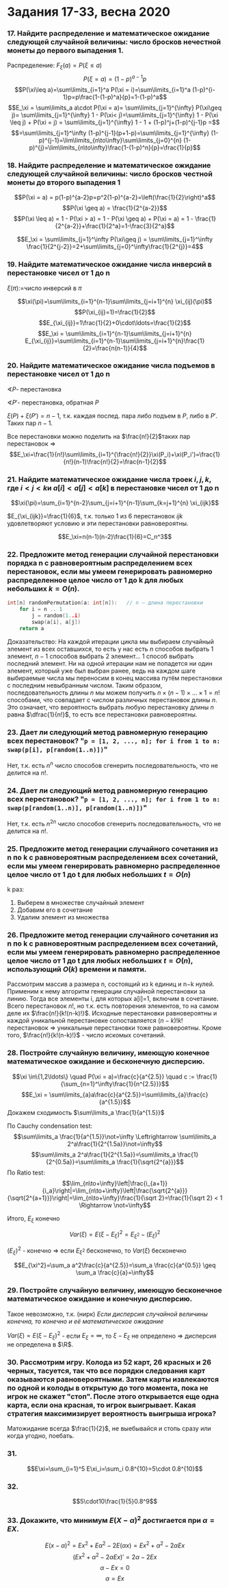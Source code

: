 # Задания 17-33, весна 2020

### 17. Найдите распределение и математическое ожидание следующей случайной величины: число бросков нечестной монеты до первого выпадения 1.

Распределение: $F_\xi(a)=P(\xi\leq a)$
$$P(\xi= a) = (1-p)^{a-1}p$$
$$P(\xi\leq a)=\sum\limits_{i=1}^a P(\xi = i)=\sum\limits_{i=1}^a (1-p)^{i-1}p=p\frac{1-(1-p)^a}{p}=1-(1-p)^a$$
$$E_\xi = \sum\limits_a a\cdot P(\xi = a)= \sum\limits_{j=1}^{\infty} P(\xi\geq j)= \sum\limits_{j=1}^{\infty} 1 - P(\xi< j)=\sum\limits_{j=1}^{\infty} 1 - P(\xi \leq j) + P(\xi = j) = \sum\limits_{j=1}^{\infty} 1 - 1 + (1-p)^j+(1-p)^{j-1}p =$$
$$=\sum\limits_{j=1}^\infty (1-p)^{j-1}(p+1-p)=\sum\limits_{j=1}^{\infty} (1-p)^{j-1}=\lim\limits_{n\to\infty}\sum\limits_{j=0}^{n} (1-p)^{j}=\lim\limits_{n\to\infty}\frac{1-(1-p)^n}{p}=\frac{1}{p}$$

### 18. Найдите распределение и математическое ожидание следующей случайной величины: число бросков честной монеты до второго выпадения 1

$$P(\xi = a) = p(1-p)^{a-2}p=p^2(1-p)^{a-2}=\left(\frac{1}{2}\right)^a$$
$$P(\xi \geq a) = \frac{1}{2^{a-2}}$$
$$P(\xi \leq a) = 1 - P(\xi > a) = 1 - P(\xi \geq a) + P(\xi = a) = 1 - \frac{1}{2^{a-2}}+\frac{1}{2^a}=1-\frac{3}{2^a}$$

$$E_\xi = \sum\limits_{j=1}^\infty P(\xi\geq j) = \sum\limits_{j=1}^\infty \frac{1}{2^{j-2}}=2+\sum\limits_{j=0}^\infty\frac{1}{2^{j}}=4$$

### 19. Найдите математическое ожидание числа инверсий в перестановке чисел от 1 до n

$\xi(\pi):=$число инверсий в $\pi$

$$\xi(\pi)=\sum\limits_{i=1}^{n-1}\sum\limits_{j=i+1}^{n} \xi_{ij}(\pi)$$
$$P(\xi_{ij}=1)=\frac{1}{2}$$
$$E_{\xi_{ij}}=1\frac{1}{2}+0\cdot\ldots=\frac{1}{2}$$
$$E_\xi = \sum\limits_{i=1}^{n-1}\sum\limits_{j=i+1}^{n} E_{\xi_{ij}}=\sum\limits_{i=1}^{n-1}\sum\limits_{j=i+1}^{n}\frac{1}{2}=\frac{n(n-1)}{4}$$

### 20. Найдите математическое ожидание числа подъемов в перестановке чисел от 1 до n

$\sphericalangle P$- перестановка

$\sphericalangle P'$- перестановка, обратная $P$

$\xi(P)+\xi(P')=n-1$, т.к. каждая послед. пара либо подъем в $P$, либо в $P'$. Таких пар $n-1$.

Все перестановки можно поделить на $\frac{n!}{2}$таких пар перестановок $\Rightarrow$
$$E_\xi=\frac{1}{n!}\sum\limits_{i=1}^{\frac{n!}{2}}\xi(P_i)+\xi(P_i')=\frac{1}{n!}(n-1)\frac{n!}{2}=\frac{n-1}{2}$$

### 21. Найдите математическое ожидание числа троек $i, j, k$, где $i<j<k$и $a[i]<a[j]<a[k]$ в перестановке чисел от 1 до n

$$\xi(\pi)=\sum_{i=1}^{n-2}\sum_{j=i+1}^{n-1}\sum_{k=j+1}^{n} \xi_{ijk}$$

$E_{\xi_{ijk}}=\frac{1}{6}$, т.к. только 1 из 6 перестановок $ijk$ удовлетворяют условию и эти перестановки равновероятны.

$$E_\xi=n(n-1)(n-2)\frac{1}{6}=C_n^3$$

### 22. Предложите метод генерации случайной перестановки порядка n с равновероятным распределением всех перестановок, если мы умеем генерировать равномерно распределенное целое число от 1 до k для любых небольших $k=O(n)$.

```c
int[n] randomPermutation(a: int[n]):   // n — длина перестановки 
    for i = n .. 1
        j = random(1..i)
        swap(a[i], a[j])
    return a
```

Доказательство: На каждой итерации цикла мы выбираем случайный элемент из всех оставшихся, то есть у нас есть $n$ способов выбрать $1$ элемент, $n - 1$ способов выбрать $2$ элемент... $1$ способ выбрать последний элемент. Ни на одной итерации нам не попадется ни один элемент, который уже был выбран ранее, ведь на каждом шаге выбираемые числа мы переносим в конец массива путём перестановки с последним невыбранным числом. Таким образом, последовательность длины $n$ мы можем получить  $n \times (n - 1) \times \ldots \times 1 = n!$способами, что совпадает с числом различных перестановок длины $n$. Это означает, что вероятность выбрать любую перестановку длины $n$ равна $\dfrac{1}{n!}$, то есть все перестановки равновероятны.

### 23. Дает ли следующий метод равномерную генерацию всех перестановок? "`p = [1, 2, ..., n]; for i from 1 to n: swap(p[i], p[random(1..n)])`"

Нет, т.к. есть $n^n$ число способов сгенерить последовательность, что не делится на $n!$.

### 24. Дает ли следующий метод равномерную генерацию всех перестановок? "`p = [1, 2, ..., n]; for i from 1 to n: swap(p[random(1..n)], p[random(1..n)])`"

Нет, т.к. есть $n^{2n}$ число способов сгенерить последовательность, что не делится на $n!$.

### 25. Предложите метод генерации случайного сочетания из n по k с равновероятным распределением всех сочетаний, если мы умеем генерировать равномерно распределенное целое число от 1 до t для любых небольших $t=O(n)$

k раз:

1. Выберем в множестве случайный элемент
2. Добавим его в сочетание
3. Удалим элемент из множества

### 26. Предложите метод генерации случайного сочетания из n по k с равновероятным распределением всех сочетаний, если мы умеем генерировать равномерно распределенное целое число от 1 до t для любых небольших $t=O(n)$, использующий $O(k)$ времени и памяти.

Рассмотрим массив a размера n, состоящий из k единиц и n−k нулей. Применим к нему алгоритм генерации случайной перестановки за линию. Тогда все элементы i, для которых a[i]=1, включим в сочетание. Всего перестановок $n!$, но т.к. есть повторения элементов, то на самом деле их $\frac{n!}{k!(n-k)!}$. Исходные перестановки равновероятны и каждой уникальной перестановке сопоставляется $(n-k)!k!$ перестановок $\Rightarrow$ уникальные перестановки тоже равновероятны. Кроме того, $\frac{n!}{k!(n-k)!}$ - число искомых сочетаний.

### 28. Постройте случайную величину, имеющую конечное математическое ожидание и бесконечную дисперсию.

$$\xi \in\{1,2\ldots\} \quad P(\xi = a)=\frac{c}{a^{2.5}} \quad c := \frac{1}{\sum_{n=1}^\infty\frac{1}{n^{2.5}}}$$
$$E_\xi = \sum\limits_{a}a\frac{c}{a^{2.5}}=\sum\limits_{a}\frac{c}{a^{1.5}}$$
Докажем сходимость $\sum\limits_a \frac{1}{a^{1.5}}$

По Cauchy condensation test:
$$\sum\limits_a \frac{1}{a^{1.5}}\not=\infty \Leftrightarrow \sum\limits_a 2^a\frac{1}{2^{1.5a}}\not=\infty$$
$$\sum\limits_a 2^a\frac{1}{2^{1.5a}}=\sum\limits_a \frac{1}{2^{0.5a}}=\sum\limits_a \frac{1}{\sqrt{2^{a}}}$$
По Ratio test:
$$\lim_{n\to+\infty}\left|\frac{i_{a+1}}{i_a}\right|=\lim_{n\to+\infty}\left|\frac{\sqrt{2^{a}}}{\sqrt{2^{a+1}}}\right|=\lim_{n\to+\infty}\frac{1}{\sqrt 2}=\frac{1}{\sqrt 2} < 1 \Rightarrow \not=\infty$$

Итого, $E_\xi$ конечно

$$Var(\xi)=E(\xi-E_\xi)^2=E_{\xi^2}-(E_\xi)^2$$

$(E_\xi)^2$ - конечно $\Rightarrow$ если $E_{\xi^2}$ бесконечно, то $Var(\xi)$ бесконечно

$$E_{\xi^2}=\sum_a a^2\frac{c}{a^{2.5}}=\sum_a \frac{c}{a^{0.5}} \geq \sum_a \frac{c}{a}=\infty$$

### 29. Постройте случайную величину, имеющую бесконечное математическое ожидание и конечную дисперсию.

Такое невозможно, т.к. (нирк) _Если дисперсия случайной величины конечна, то конечно и её математическое ожидание_

$Var(\xi)=E(\xi-E_\xi)^2$ - если $E_\xi=\infty$, то $\xi-E_\xi$ не определено $\Rightarrow$ дисперсия не определена в $\R$.

### 30. Рассмотрим игру. Колода из 52 карт, 26 красных и 26 черных, тасуется, так что все порядки следования карт оказываются равновероятными. Затем карты извлекаются по одной и колоды в открытую до того момента, пока не игрок не скажет "стоп". После этого открывается еще одна карта, если она красная, то игрок выигрывает. Какая стратегия максимизирует вероятность выигрыша игрока?

Матожидание всегда $\frac{1}{2}$, не выебывайся и стопь сразу или когда угодно, поебать.

### 31.

$$E\xi=\sum_{i=1}^5 E\xi_i=\sum_i 0.8^{10}=5\cdot 0.8^{10}$$

### 32.

$$5\cdot10\frac{1}{5}0.8^9$$

### 33. Докажите, что минимум $E(X−α)^2$ достигается при $α=EX$.

$$E(x-\alpha)^2=Ex^2+E\alpha^2-2E(\alpha x) = Ex^2+\alpha^2-2\alpha Ex$$
$$(Ex^2+\alpha^2-2\alpha Ex)'=2\alpha-2Ex$$
$$\alpha-Ex=0$$
$$\alpha=Ex$$
